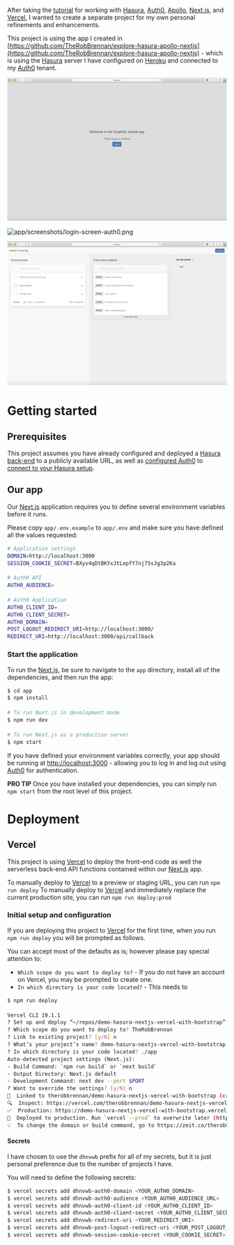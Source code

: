 After taking the [tutorial](https://hasura.io/learn/graphql/nextjs-fullstack-serverless) for working with [Hasura](https://hasura.io/), [Auth0](https://auth0.com), [Apollo](https://www.apollographql.com), [Next.js](https://nextjs.org), and [Vercel](https://vercel.com/), I wanted to create a separate project for my own personal refinements and enhancements.

This project is using the app I created in [https://github.com/TheRobBrennan/explore-hasura-apollo-nextjs](https://github.com/TheRobBrennan/explore-hasura-apollo-nextjs) - which is using the [Hasura](https://hasura.io/) server I have configured on [Heroku](https://www.heroku.com/) and connected to my [Auth0](https://auth0.com) tenant.

![app/screenshots/login-screen.png](app/screenshots/login-screen.png)

![app/screenshots/login-screen-auth0.png](app/screenshots/login-screen-auth0.png)

![app/screenshots/authenticated-user-default-view.png](app/screenshots/authenticated-user-default-view.png)

# Getting started

## Prerequisites

This project assumes you have already configured and deployed a [Hasura back-end](https://github.com/TheRobBrennan/explore-hasura-apollo-nextjs#hasura-backend-setup) to a publicly available URL, as well as [configured Auth0](https://github.com/TheRobBrennan/explore-hasura-apollo-nextjs#auth0-setup) to [connect to your Hasura setup](https://github.com/TheRobBrennan/explore-hasura-apollo-nextjs#connect-hasura-with-auth0).

## Our app

Our [Next.js](https://nextjs.org) application requires you to define several environment variables before it runs.

Please copy `app/.env.example` to `app/.env` and make sure you have defined all the values requested:

```sh
# Application settings
DOMAIN=http://localhost:3000
SESSION_COOKIE_SECRET=BXyv4qDtBKYxJtLopfY7nj75sJg3p2Ka

# Auth0 API
AUTH0_AUDIENCE=

# Auth0 Application
AUTH0_CLIENT_ID=
AUTH0_CLIENT_SECRET=
AUTH0_DOMAIN=
POST_LOGOUT_REDIRECT_URI=http://localhost:3000/
REDIRECT_URI=http://localhost:3000/api/callback
```

### Start the application

To run the [Next.js](https://nextjs.org), be sure to navigate to the `app` directory, install all of the dependencies, and then run the app:

```sh
$ cd app
$ npm install

# To run Next.js in development mode
$ npm run dev

# To run Next.js as a production server
$ npm start
```

If you have defined your environment variables correctly, your app should be running at [http://localhost:3000](http://localhost:3000) - allowing you to log in and log out using [Auth0](https://auth0.com) for authentication.

**PRO TIP** Once you have installed your dependencies, you can simply run `npm start` from the root level of this project.

# Deployment

## Vercel

This project is using [Vercel](https://vercel.com/) to deploy the front-end code as well the serverless back-end API functions contained within our [Next.js](https://nextjs.org) app.

To manually deploy to [Vercel](https://vercel.com/) to a preview or staging URL, you can run `npm run deploy`
To manually deploy to [Vercel](https://vercel.com/) and immediately replace the current production site, you can run `npm run deploy:prod`

### Initial setup and configuration

If you are deploying this project to [Vercel](https://vercel.com/) for the first time, when you run `npm run deploy` you will be prompted as follows.

You can accept most of the defaults as is; however please pay special attention to:

- `Which scope do you want to deploy to?` - If you do not have an account on Vercel, you may be prompted to create one.
- `In which directory is your code located?` - This needs to

```sh
$ npm run deploy

Vercel CLI 19.1.1
? Set up and deploy “~/repos/demo-hasura-nextjs-vercel-with-bootstrap”? [Y/n] Y
? Which scope do you want to deploy to? TheRobBrennan
? Link to existing project? [y/N] n
? What’s your project’s name? demo-hasura-nextjs-vercel-with-bootstrap
? In which directory is your code located? ./app
Auto-detected project settings (Next.js):
- Build Command: `npm run build` or `next build`
- Output Directory: Next.js default
- Development Command: next dev --port $PORT
? Want to override the settings? [y/N] n
🔗  Linked to therobbrennan/demo-hasura-nextjs-vercel-with-bootstrap (created .vercel and added it to .gitignore)
🔍  Inspect: https://vercel.com/therobbrennan/demo-hasura-nextjs-vercel-with-bootstrap/dx4tnv5ty [2s]
✅  Production: https://demo-hasura-nextjs-vercel-with-bootstrap.vercel.app [copied to clipboard] [49s]
📝  Deployed to production. Run `vercel --prod` to overwrite later (https://vercel.link/2F).
💡  To change the domain or build command, go to https://zeit.co/therobbrennan/demo-hasura-nextjs-vercel-with-bootstrap/settings
```

#### Secrets

I have chosen to use the `dhnvwb` prefix for all of my secrets, but it is just personal preference due to the number of projects I have.

You will need to define the following secrets:

```sh
$ vercel secrets add dhnvwb-auth0-domain <YOUR_AUTH0_DOMAIN>                            // myapp.us.auth0.com
$ vercel secrets add dhnvwb-auth0-audience <YOUR_AUTH0_AUDIENCE_URL>                    // https://myapp.us.auth0.com/api/v2/
$ vercel secrets add dhnvwb-auth0-client-id <YOUR_AUTH0_CLIENT_ID>                      // See your Auth0 Application settings
$ vercel secrets add dhnvwb-auth0-client-secret <YOUR_AUTH0_CLIENT_SECRET>              // See your Auth0 Application settings
$ vercel secrets add dhnvwb-redirect-uri <YOUR_REDIRECT_URI>                            // https://myapp.vercel.app/api/callback
$ vercel secrets add dhnvwb-post-logout-redirect-uri <YOUR_POST_LOGOUT_REDIRECT_URI>    // https://myapp.vercel.app
$ vercel secrets add dhnvwb-session-cookie-secret <YOUR_COOKIE_SECRET>                  // Random 32 character string
```

